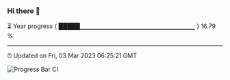 ### Hi there 👋

⏳ Year progress { █████▁▁▁▁▁▁▁▁▁▁▁▁▁▁▁▁▁▁▁▁▁▁▁▁▁ } 16.79 %

---

⏰ Updated on Fri, 03 Mar 2023 06:25:21 GMT

![Progress Bar CI](https://github.com/ZhaoGui/ZhaoGui/workflows/Progress%20Bar%20CI/badge.svg)
